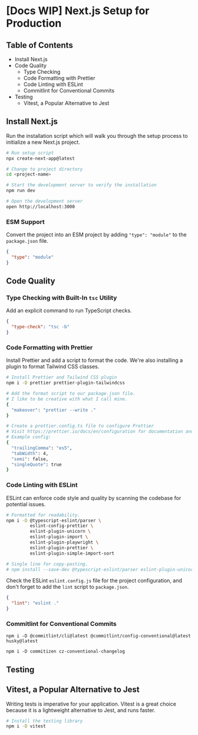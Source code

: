 # [Docs WIP] Next.js Setup for Production

## Table of Contents

- Install Next.js
- Code Quality
  - Type Checking
  - Code Formatting with Prettier
  - Code Linting with ESLint
  - Commitlint for Conventional Commits
- Testing
  - Vitest, a Popular Alternative to Jest

## Install Next.js

Run the installation script which will walk you through the setup process to initialize a new Next.js project.

```bash
# Run setup script
npx create-next-app@latest

# Change to project directory
cd <project-name>

# Start the development server to verify the installation
npm run dev

# Open the development server
open http://localhost:3000
```

### ESM Support

Convert the project into an ESM project by adding `"type": "module"` to the `package.json` file.

```json
{
  "type": "module"
}
```

## Code Quality

### Type Checking with Built-In `tsc` Utility

Add an explicit command to run TypeScript checks.

```json
{
  "type-check": "tsc -b"
}
```

### Code Formatting with Prettier

Install Prettier and add a script to format the code. We're also installing a plugin to format Tailwind CSS classes.

```bash
# Install Prettier and Tailwind CSS plugin
npm i -D prettier prettier-plugin-tailwindcss

# Add the format script to our package.json file.
# I like to be creative with what I call mine.
{
  "makeover": "prettier --write ."
}

# Create a prettier.config.ts file to configure Prettier
# Visit https://prettier.io/docs/en/configuration for documentation and a list of available options.
# Example config:
{
  "trailingComma": "es5",
  "tabWidth": 4,
  "semi": false,
  "singleQuote": true
}
```

### Code Linting with ESLint

ESLint can enforce code style and quality by scanning the codebase for potential issues.

```bash
# Formatted for readability.
npm i -D @typescript-eslint/parser \
         eslint-config-prettier \
         eslint-plugin-unicorn \
         eslint-plugin-import \
         eslint-plugin-playwright \
         eslint-plugin-prettier \
         eslint-plugin-simple-import-sort

# Single line for copy-pasting.
# npm install --save-dev @typescript-eslint/parser eslint-plugin-unicorn eslint-plugin-import eslint-plugin-playwright eslint-config-prettier eslint-plugin-prettier eslint-plugin-simple-import-sort
```

Check the ESLint `eslint.config.js` file for the project configuration, and don't forget to add the `lint` script to `package.json`.

```json
{
  "lint": "eslint ."
}
```

### Commitlint for Conventional Commits

```
npm i -D @commitlint/cli@latest @commitlint/config-conventional@latest husky@latest

npm i -D commitizen cz-conventional-changelog
```

## Testing

## Vitest, a Popular Alternative to Jest

Writing tests is imperative for your application.  Vitest is a great choice because it is a lightweight alternative to Jest, and runs faster.

```bash
# Install the testing library
npm i -D vitest
```
